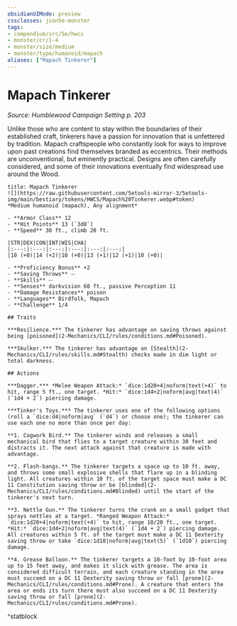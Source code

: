 ```yaml
---
obsidianUIMode: preview
cssclasses: json5e-monster
tags:
- compendium/src/5e/hwcs
- monster/cr/1-4
- monster/size/medium
- monster/type/humanoid/mapach
aliases: ["Mapach Tinkerer"]
---
```

# Mapach Tinkerer
*Source: Humblewood Campaign Setting p. 203*  

Unlike those who are content to stay within the boundaries of their established craft, tinkerers have a passion for innovation that is unfettered by tradition. Mapach craftspeople who constantly look for ways to improve upon past creations find themselves branded as eccentrics. Their methods are unconventional, but eminently practical. Designs are often carefully considered, and some of their innovations eventually find widespread use around the Wood.

```ad-statblock
title: Mapach Tinkerer
![](https://raw.githubusercontent.com/5etools-mirror-3/5etools-img/main/bestiary/tokens/HWCS/Mapach%20Tinkerer.webp#token)
*Medium humanoid (mapach), Any alignment*

- **Armor Class** 12
- **Hit Points** 13 (`3d8`)
- **Speed** 30 ft., climb 20 ft.

|STR|DEX|CON|INT|WIS|CHA|
|:---:|:---:|:---:|:---:|:---:|:---:|
|10 (+0)|14 (+2)|10 (+0)|13 (+1)|12 (+1)|10 (+0)|

- **Proficiency Bonus** +2
- **Saving Throws** ⏤
- **Skills** ⏤
- **Senses** darkvision 60 ft., passive Perception 11
- **Damage Resistances** poison
- **Languages** Birdfolk, Mapach
- **Challenge** 1/4

## Traits

***Resilience.*** The tinkerer has advantage on saving throws against being [poisoned](2-Mechanics/CLI/rules/conditions.md#Poisoned).

***Skulker.*** The tinkerer has advantage on [Stealth](2-Mechanics/CLI/rules/skills.md#Stealth) checks made in dim light or total darkness.

## Actions

***Dagger.*** *Melee Weapon Attack:* `dice:1d20+4|noform|text(+4)` to hit, range 5 ft., one target. *Hit:* `dice:1d4+2|noform|avg|text(4)` (`1d4 + 2`) piercing damage.

***Tinker's Toys.*** The tinkerer uses one of the following options (roll a `dice:d4|noform|avg` (`d4`) or choose one); the tinkerer can use each one no more than once per day:

**1. Cogwork Bird.** The tinkerer winds and releases a small mechanical bird that flies to a target creature within 30 feet and distracts it. The next attack against that creature is made with advantage.

**2. Flash-bangs.** The tinkerer targets a space up to 10 ft. away, and throws some small explosive shells that flare up in a blinding light. All creatures within 10 ft. of the target space must make a DC 11 Constitution saving throw or be [blinded](2-Mechanics/CLI/rules/conditions.md#Blinded) until the start of the tinkerer's next turn.

**3. Nettle Gun.** The tinkerer turns the crank on a small gadget that sprays nettles at a target. *Ranged Weapon Attack:* `dice:1d20+4|noform|text(+4)` to hit, range 10/20 ft., one target. *Hit:* `dice:1d4+2|noform|avg|text(4)` (`1d4 + 2`) piercing damage. All creatures within 5 ft. of the target must make a DC 11 Dexterity saving throw or take `dice:1d10|noform|avg|text(5)` (`1d10`) piercing damage.

**4. Grease Balloon.** The tinkerer targets a 10-foot by 10-foot area up to 15 feet away, and makes it slick with grease. The area is considered difficult terrain, and each creature standing in the area must succeed on a DC 11 Dexterity saving throw or fall [prone](2-Mechanics/CLI/rules/conditions.md#Prone). A creature that enters the area or ends its turn there must also succeed on a DC 11 Dexterity saving throw or fall [prone](2-Mechanics/CLI/rules/conditions.md#Prone).
```
^statblock